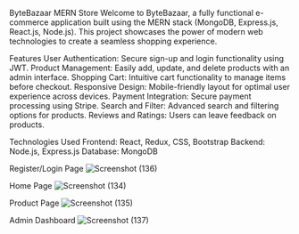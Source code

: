 ByteBazaar MERN Store
Welcome to ByteBazaar, a fully functional e-commerce application built using the MERN stack (MongoDB, Express.js, React.js, Node.js). This project showcases the power of modern web technologies to create a seamless shopping experience.

Features
User Authentication: Secure sign-up and login functionality using JWT.
Product Management: Easily add, update, and delete products with an admin interface.
Shopping Cart: Intuitive cart functionality to manage items before checkout.
Responsive Design: Mobile-friendly layout for optimal user experience across devices.
Payment Integration: Secure payment processing using Stripe.
Search and Filter: Advanced search and filtering options for products.
Reviews and Ratings: Users can leave feedback on products.

Technologies Used
Frontend: React, Redux, CSS, Bootstrap
Backend: Node.js, Express.js
Database: MongoDB

Register/Login Page
![Screenshot (136)](https://github.com/user-attachments/assets/1b1cdf02-985f-4e65-86aa-a4e88faa9319)


Home Page
![Screenshot (134)](https://github.com/user-attachments/assets/4ae53474-0dc7-4f01-91ec-dd8112b51f8e)


Product Page
![Screenshot (135)](https://github.com/user-attachments/assets/e6c4a23a-6688-4515-b414-46b7e269a542)


Admin Dashboard
![Screenshot (137)](https://github.com/user-attachments/assets/c50e379e-ae0c-4050-a65b-d338205e5e37)

